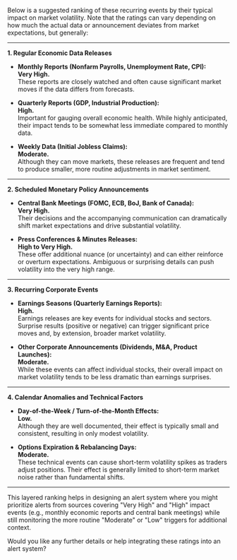 Below is a suggested ranking of these recurring events by their typical impact on market volatility. Note that the ratings can vary depending on how much the actual data or announcement deviates from market expectations, but generally:

---

**1. Regular Economic Data Releases**

- **Monthly Reports (Nonfarm Payrolls, Unemployment Rate, CPI):**  
  **Very High.**  
  These reports are closely watched and often cause significant market moves if the data differs from forecasts.

- **Quarterly Reports (GDP, Industrial Production):**  
  **High.**  
  Important for gauging overall economic health. While highly anticipated, their impact tends to be somewhat less immediate compared to monthly data.

- **Weekly Data (Initial Jobless Claims):**  
  **Moderate.**  
  Although they can move markets, these releases are frequent and tend to produce smaller, more routine adjustments in market sentiment.

---

**2. Scheduled Monetary Policy Announcements**

- **Central Bank Meetings (FOMC, ECB, BoJ, Bank of Canada):**  
  **Very High.**  
  Their decisions and the accompanying communication can dramatically shift market expectations and drive substantial volatility.

- **Press Conferences & Minutes Releases:**  
  **High to Very High.**  
  These offer additional nuance (or uncertainty) and can either reinforce or overturn expectations. Ambiguous or surprising details can push volatility into the very high range.

---

**3. Recurring Corporate Events**

- **Earnings Seasons (Quarterly Earnings Reports):**  
  **High.**  
  Earnings releases are key events for individual stocks and sectors. Surprise results (positive or negative) can trigger significant price moves and, by extension, broader market volatility.

- **Other Corporate Announcements (Dividends, M&A, Product Launches):**  
  **Moderate.**  
  While these events can affect individual stocks, their overall impact on market volatility tends to be less dramatic than earnings surprises.

---

**4. Calendar Anomalies and Technical Factors**

- **Day-of-the-Week / Turn-of-the-Month Effects:**  
  **Low.**  
  Although they are well documented, their effect is typically small and consistent, resulting in only modest volatility.

- **Options Expiration & Rebalancing Days:**  
  **Moderate.**  
  These technical events can cause short-term volatility spikes as traders adjust positions. Their effect is generally limited to short-term market noise rather than fundamental shifts.

---

This layered ranking helps in designing an alert system where you might prioritize alerts from sources covering "Very High" and "High" impact events (e.g., monthly economic reports and central bank meetings) while still monitoring the more routine "Moderate" or "Low" triggers for additional context.

Would you like any further details or help integrating these ratings into an alert system?